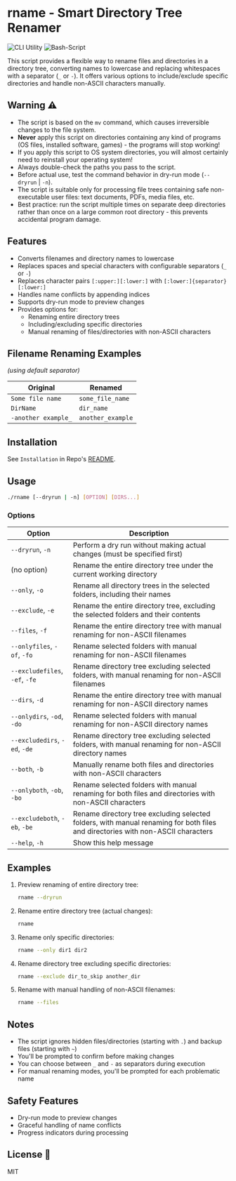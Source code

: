 # rname - Smart Directory Tree Renamer

![CLI Utility](https://img.shields.io/badge/CLI-Utility-green)
![Bash-Script](https://img.shields.io/badge/Script-Bash-blue)

This script provides a flexible way to rename files and directories in a directory tree, converting names to lowercase and replacing whitespaces with a separator (`_` or `-`). It offers various options to include/exclude specific directories and handle non-ASCII characters manually.

## Warning ⚠️

- The script is based on the `mv` command, which causes irreversible changes to the file system.
- **Never** apply this script on directories containing any kind of programs (OS files, installed software, games) - the programs will stop working!
- If you apply this script to OS system directories, you will almost certainly need to reinstall your operating system!
- Always double-check the paths you pass to the script.
- Before actual use, test the command behavior in dry-run mode (`--dryrun` | `-n`).
- The script is suitable only for processing file trees containing safe non-executable user files: text documents, PDFs, media files, etc.
- Best practice: run the script multiple times on separate deep directories rather than once on a large common root directory - this prevents accidental program damage.

## Features

- Converts filenames and directory names to lowercase
- Replaces spaces and special characters with configurable separators (`_` or `-`)
- Replaces character pairs `[:upper:][:lower:]` with `[:lower:]{separator}[:lower:]`
- Handles name conflicts by appending indices
- Supports dry-run mode to preview changes
- Provides options for:
  - Renaming entire directory trees
  - Including/excluding specific directories
  - Manual renaming of files/directories with non-ASCII characters

## Filename Renaming Examples  

*(using default separator)*  

| Original            | Renamed                 |  
|---------------------|-------------------------|  
| `Some file name`    | `some_file_name`        |  
| `DirName`           | `dir_name`              |  
| `-another example_` | `another_example`       |  


## Installation

See `Installation` in Repo's [README](./../../README.md).

## Usage

```bash
./rname [--dryrun | -n] [OPTION] [DIRS...]
```

### Options

| Option | Description |
|--------|-------------|
| `--dryrun`, `-n` | Perform a dry run without making actual changes (must be specified first) |
| (no option) | Rename the entire directory tree under the current working directory |
| `--only`, `-o` | Rename all directory trees in the selected folders, including their names |
| `--exclude`, `-e` | Rename the entire directory tree, excluding the selected folders and their contents |
| `--files`, `-f` | Rename the entire directory tree with manual renaming for non-ASCII filenames |
| `--onlyfiles`, `-of`, `-fo` | Rename selected folders with manual renaming for non-ASCII filenames |
| `--excludefiles`, `-ef`, `-fe` | Rename directory tree excluding selected folders, with manual renaming for non-ASCII filenames |
| `--dirs`, `-d` | Rename the entire directory tree with manual renaming for non-ASCII directory names |
| `--onlydirs`, `-od`, `-do` | Rename selected folders with manual renaming for non-ASCII directory names |
| `--excludedirs`, `-ed`, `-de` | Rename directory tree excluding selected folders, with manual renaming for non-ASCII directory names |
| `--both`, `-b` | Manually rename both files and directories with non-ASCII characters |
| `--onlyboth`, `-ob`, `-bo` | Rename selected folders with manual renaming for both files and directories with non-ASCII characters |
| `--excludeboth`, `-eb`, `-be` | Rename directory tree excluding selected folders, with manual renaming for both files and directories with non-ASCII characters |
| `--help`, `-h` | Show this help message |

## Examples

1. Preview renaming of entire directory tree:
   ```bash
   rname --dryrun
   ```

2. Rename entire directory tree (actual changes):
   ```bash
   rname
   ```

3. Rename only specific directories:
   ```bash
   rname --only dir1 dir2
   ```

4. Rename directory tree excluding specific directories:
   ```bash
   rname --exclude dir_to_skip another_dir
   ```

5. Rename with manual handling of non-ASCII filenames:
   ```bash
   rname --files
   ```

## Notes

- The script ignores hidden files/directories (starting with `.`) and backup files (starting with `~`)
- You'll be prompted to confirm before making changes
- You can choose between `_` and `-` as separators during execution
- For manual renaming modes, you'll be prompted for each problematic name

## Safety Features

- Dry-run mode to preview changes
- Graceful handling of name conflicts
- Progress indicators during processing

## License 📄

MIT
